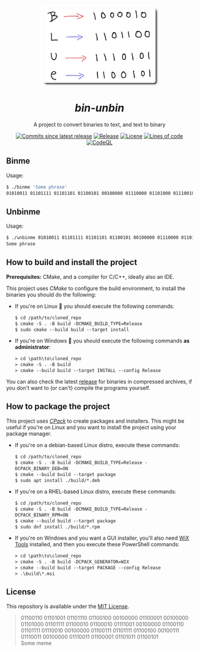 <h1 align="center">
	<br>
		<img src="assets/logo.png" width="322" height="220">
	<br><br>
	<i>bin-unbin</i>
</h1>
<p align="center">A project to convert binaries to text, and text to binary</p>
<p align="center">
	<a href="https://github.com/nico-castell/bin-unbin/commits"><img alt="Commits since latest release" src="https://img.shields.io/github/commits-since/nico-castell/bin-unbin/latest?label=Commits%20since%20last%20release&color=informational&logo=git&logoColor=white&style=flat-square"></a>
	<a href="https://github.com/nico-castell/bin-unbin/releases"><img alt="Release" src="https://img.shields.io/github/v/release/nico-castell/bin-unbin?color=informational&label=Release&logo=GitHub&logoColor=white&style=flat-square"></a>
	<a href="LICENSE"><img alt="Licene" src="https://img.shields.io/github/license/nico-castell/bin-unbin?color=informational&label=License&logo=Open%20Source%20Initiative&logoColor=white&style=flat-square"></a>
	<a href="https://github.com/nico-castell/bin-unbin"><img alt="Lines of code" src="https://img.shields.io/tokei/lines/github/nico-castell/bin-unbin?label=Lines%20of%20code&color=informational&logo=C%2B%2B&logoColor=white&style=flat-square"></a>
	<a href="https://gihtub.com/nico-castell/bin-unbin/actions/workflows/codeql-analyze.yml"><img alt="CodeQL" src="https://img.shields.io/github/workflow/status/nico-castell/bin-unbin/CodeQL?label=CodeQL&logo=GitHub%20Actions&logoColor=white&style=flat-square"></a>
</p>

## Binme
Usage:

```bash
$ ./binme 'Some phrase'
01010011 01101111 01101101 01100101 00100000 01110000 01101000 01110010 01100001 01110011 01100101
```

## Unbinme
Usage:

```bash
$ ./unbinme 01010011 01101111 01101101 01100101 00100000 01110000 01101000 01110010 01100001 01110011 01100101
Some phrase
```

## How to build and install the project

**Prerequisites:** CMake, and a compiler for C/C++, ideally also an IDE.

This project uses *CMake* to configure the build environment, to install the binaries you should do
the following:

- If you're on Linux 🐧 you should execute the following commands:
	```
	$ cd /path/to/cloned_repo
	$ cmake -S . -B build -DCMAKE_BUILD_TYPE=Release
	$ sudo cmake --build build --target install
	```

- If you're on Windows 🏁 you should execute the following commands **as administrator**:
	```
	> cd \path\to\cloned_repo
	> cmake -S . -B build
	> cmake --build build --target INSTALL --config Release
	```

You can also check the latest [release](https://github.com/nico-castell/bin-unbin/releases/latest)
for binaries in compressed archives, if you don't want to (or can't) compile the programs yourself.

## How to package the project

This project uses [*CPack*](https://cmake.org/cmake/help/latest/module/CPack.html) to create
packages and installers. This might be useful if you're on Linux and you want to install the project
using your package manager.

- If you're on a debian-based Linux distro, execute these commands:
	```
	$ cd /path/to/cloned_repo
	$ cmake -S . -B build -DCMAKE_BUILD_TYPE=Release -DCPACK_BINARY_DEB=ON
	$ cmake --build build --target package
	$ sudo apt install ./build/*.deb
	```

- If you're on a RHEL-based Linux distro, execute these commands:
	```
	$ cd /path/to/cloned_repo
	$ cmake -S . -B build -DCMAKE_BUILD_TYPE=Release -DCPACK_BINARY_RPM=ON
	$ cmake --build build --target package
	$ sudo dnf install ./build/*.rpm
	```

- If you're on Windows and you want a GUI installer, you'll also need
	[WiX Tools](https://wixtoolset.org/releases/) installed, and then you execute these PowerShell
	commands:
	```
	> cd \path\to\cloned_repo
	> cmake -S . -B build -DCPACK_GENERATOR=WIX
	> cmake --build build --target PACKAGE --config Release
	> .\build\*.msi
	```

## License

This repository is available under the [MIT License](LICENSE).

> 01100110 01101001 01101110 01100100 00100000 01100001 00100000 01101000 01101111 01100010 01100010
> 01111001 00100000 01100110 01101111 01110010 00100000 01100111 01101111 01100100 00100111 01110011
> 00100000 01110011 01100001 01101011 01100101<br>
> Some meme
